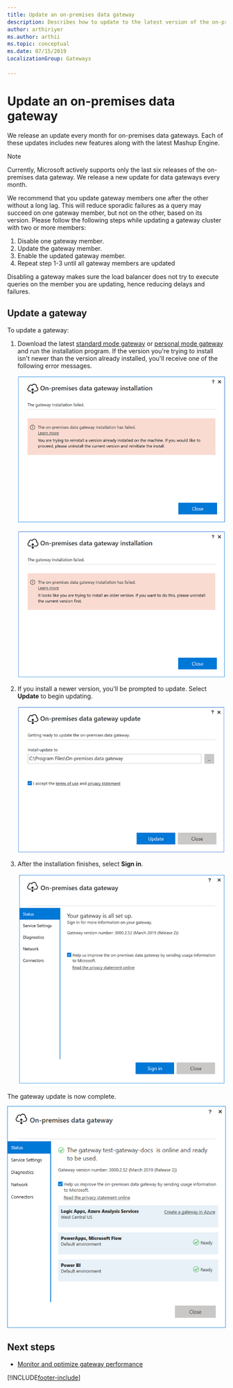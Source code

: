 ```yaml
---
title: Update an on-premises data gateway
description: Describes how to update to the latest version of the on-premises data gateway.
author: arthiriyer
ms.author: arthii
ms.topic: conceptual
ms.date: 07/15/2019
LocalizationGroup: Gateways

---
```


# Update an on-premises data gateway

We release an update every month for on-premises data gateways. Each of these updates includes new features along with the latest Mashup Engine.

> [!NOTE]
>Currently, Microsoft actively supports only the last six releases of the on-premises data gateway. We release a new update for data gateways every month.

We recommend that you update gateway members one after the other without a long lag. This will reduce sporadic failures as a query may succeed on one gateway member, but not on the other, based on its version. 
Please follow the following steps while updating a gateway cluster with two or more members:
1. Disable one gateway member.
2. Update the gateway member.
3. Enable the updated gateway member.
4. Repeat step 1-3 until all gateway members are updated

Disabling a gateway makes sure the load balancer does not try to execute queries on the member you are updating, hence reducing delays and failures.

## Update a gateway

To update a gateway:

1. Download the latest [standard mode gateway](https://go.microsoft.com/fwlink/?LinkId=2116849&clcid=0x409) or [personal mode gateway](https://go.microsoft.com/fwlink/?LinkId=2116848&clcid=0x409) and run the installation program. If the version you're trying to install isn't newer than the version already installed, you'll receive one of the following error messages.

   ![The update version is the same as the installed version.](media/service-gateway-update/gateway-same-version.png)

   ![The update version is older than the installed version.](media/service-gateway-update/gateway-old-version.png)

1. If you install a newer version, you'll be prompted to update. Select **Update** to begin updating.

   ![Getting ready to update.](media/service-gateway-update/update-getting-ready.png)

1. After the installation finishes, select **Sign in**.

   ![Gateway update sign-in.](media/service-gateway-update/gateway-update-signin.png)

The gateway update is now complete.

![The gateway update is complete.](media/service-gateway-update/gateway-update-complete.png)

## Next steps

* [Monitor and optimize gateway performance](service-gateway-performance.md)


[!INCLUDE[footer-include](../includes/footer-banner.md)]
